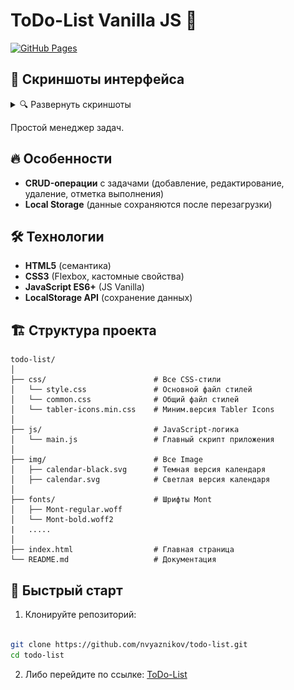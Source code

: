 # ToDo-List Vanilla JS 🚀
[![GitHub Pages](https://img.shields.io/badge/Live_Demo-GitHub_Pages-blue?style=flat-square)](https://nvyaznikov.github.io/todo-list/)

## 📸 Скриншоты интерфейса

<details>
<summary>🔍 Развернуть скриншоты</summary>

### Основной интерфейс
![Главный экран](img/main.png)

### Добавление задачи
![Форма добавления](img/add_task.png)

### Редактирование задачи
![Изменение задачи](img/change_task.png)

### Удаление задачи
![Подтверждение удаления](img/delete_task.png)
</details>

Простой менеджер задач.

## 🔥 Особенности

- **CRUD-операции** с задачами (добавление, редактирование, удаление, отметка выполнения)
- **Local Storage** (данные сохраняются после перезагрузки)

## 🛠 Технологии

- **HTML5** (семантика)
- **CSS3** (Flexbox, кастомные свойства)
- **JavaScript ES6+** (JS Vanilla)
- **LocalStorage API** (сохранение данных)

## 🏗 Структура проекта
```text
todo-list/
│
├── css/                        # Все CSS-стили
│   └── style.css               # Основной файл стилей
│   └── сommon.css              # Общий файл стилей
│   └── tabler-icons.min.css    # Миним.версия Tabler Icons
│
├── js/                         # JavaScript-логика
│   └── main.js                 # Главный скрипт приложения
│
├── img/                        # Все Image
│   ├── calendar-black.svg      # Темная версия календаря
│   ├── calendar.svg            # Светлая версия календаря
│
├── fonts/                      # Шрифты Mont
│   ├── Mont-regular.woff
│   └── Mont-bold.woff2
|   .....
│
├── index.html                  # Главная страница
└── README.md                   # Документация
```
## 🚀 Быстрый старт

1. Клонируйте репозиторий:
```bash

git clone https://github.com/nvyaznikov/todo-list.git
cd todo-list
```
2. Либо перейдите по ссылке: 
[ToDo-List](https://nvyaznikov.github.io/todo-list/)
